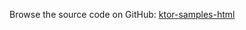 [//]: # (title: Html)
[//]: # (category: samples)
[//]: # (permalink: /samples/feature/html.html)
[//]: # (caption: Example of Using Html Builders)
[//]: # (redirect_from: redirect_from)
[//]: # (- /samples/html.html: - /samples/html.html)

Browse the source code on GitHub: [ktor-samples-html](https://github.com/ktorio/ktor-samples/tree/master/feature/html-widget)
